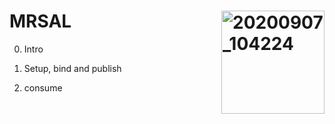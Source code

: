 # MRSAL  <img align="right" width="165" alt="20200907_104224" src="https://user-images.githubusercontent.com/29639563/185649242-6cd1f3c4-c147-43f4-88f1-71a88d5d8cea.png">

0. Intro

1. Setup, bind and publish

2. consume
